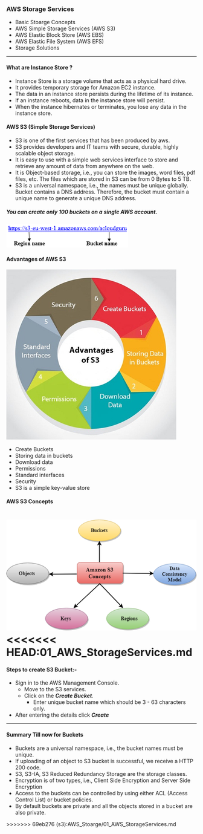### AWS Storage Services
<ul>
<li> Basic Stoarge Concepts 
<li> AWS Simple Storage Services (AWS S3)
<li> AWS Elastic Block Store (AWS EBS)
<li> AWS Elastic File System (AWS EFS)
<li> Storage Solutions
</ul>

<hr>

#### What are Instance Store ?
<ul>
<li> Instance Store is a storage volume that acts as a physical hard drive.
<li>It provides temporary storage for Amazon EC2 instance.
<li>The data in an instance store persists during the lifetime of its instance.
<li>If an instance reboots, data in the instance store will persist.
<li>When the instance hibernates or terminates, you lose any data in the instance store.
</ul>

#### AWS S3 (Simple Storage Services)
<ul>
<li> S3 is one of the first services that has been produced by aws.
<li> S3 provides developers and IT teams with secure, durable, highly scalable object storage.
<li> It is easy to use with a simple web services interface to store and retrieve any amount of data from anywhere on the web.
<li> It is Object-based storage, i.e., you can store the images, word files, pdf files, etc. The files which are stored in S3 can be from 0 Bytes to 5 TB.
<li> S3 is a universal namespace, i.e., the names must be unique globally. Bucket contains a DNS address. Therefore, the bucket must contain a unique name to generate a unique DNS address.
</ul>

##### You can create only 100 buckets on a single AWS account. </br>
![AWS S3 url](./assets/aws-s3.png)

#### Advantages of AWS S3
![Advantages of AWS S3](./assets/advantages-of-aws-s3.jpg)
- Create Buckets
- Storing data in buckets
- Download data
- Permissions
- Standard interfaces
- Security
- S3 is a simple key-value store

#### AWS S3 Concepts
![AWS S3 Concept](./assets/aws-s3-concepts.png)
<<<<<<< HEAD:01_AWS_StorageServices.md
=======

#### Steps to create S3 Bucket:-
- Sign in to the AWS Management Console.
    - Move to the S3 services.
    - Click on the <i><b>Create Bucket</b></i>.
        - Enter unique bucket name which should be 3 - 63 characters only.
- After entering the details click <i><b>Create</b></i>
<hr>


#### Summary Till now for Buckets
<ul>
<li> Buckets are a universal namespace, i.e., the bucket names must be unique.
<li> If uploading of an object to S3 bucket is successful, we receive a HTTP 200 code.
<li> S3, S3-IA, S3 Reduced Redundancy Storage are the storage classes.
<li> Encryption is of two types, i.e., Client Side Encryption and Server Side Encryption
<li> Access to the buckets can be controlled by using either ACL (Access Control List) or bucket policies.
<li> By default buckets are private and all the objects stored in a bucket are also private.
</ul>
>>>>>>> 69eb276 (s3):AWS_Stoarge/01_AWS_StorageServices.md
